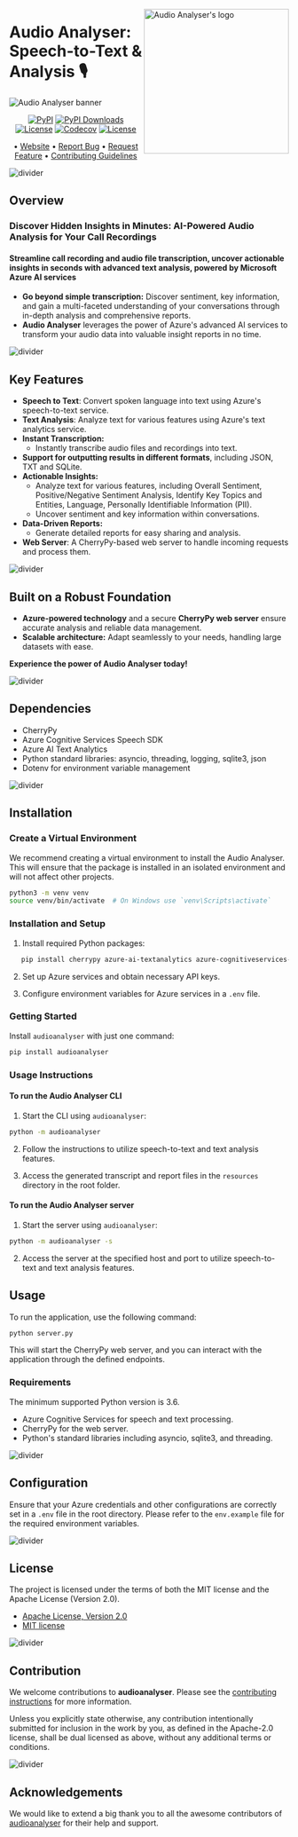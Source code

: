 
<!-- markdownlint-disable MD033 MD041 -->

<img
src="https://kura.pro/audioanalyser/images/logos/audioanalyser.webp"
align="right"
alt="Audio Analyser's logo"
height="261"
width="261"
/>

<!-- markdownlint-enable MD033 MD041 -->

# Audio Analyser: Speech-to-Text & Analysis 🎙️

![Audio Analyser banner][banner]

<!-- markdownlint-disable MD033 MD041 -->
<center>
<!-- markdownlint-enable MD033 MD041 -->

[![PyPI][pypi-badge]][03] [![PyPI Downloads][pypi-downloads-badge]][07] [![License][license-badge]][01] [![Codecov][codecov-badge]][06] [![License][license-badge]][02]

• [Website][00]
• [Report Bug][03]
• [Request Feature][03]
• [Contributing Guidelines][04]

<!-- markdownlint-disable MD033 MD041 -->
</center>
<!-- markdownlint-enable MD033 MD041 -->

![divider][divider]

## Overview

### Discover Hidden Insights in Minutes: AI-Powered Audio Analysis for Your Call Recordings

#### Streamline call recording and audio file transcription, uncover actionable insights in seconds with advanced text analysis, powered by Microsoft Azure AI services

- **Go beyond simple transcription:** Discover sentiment, key information, and gain a multi-faceted understanding of your conversations through in-depth analysis and comprehensive reports.
- **Audio Analyser** leverages the power of Azure's advanced AI services to transform your audio data into valuable insight reports in no time.

![divider][divider]

## Key Features

- **Speech to Text**: Convert spoken language into text using Azure's speech-to-text service.
- **Text Analysis**: Analyze text for various features using Azure's text analytics service.
- **Instant Transcription:**
  - Instantly transcribe audio files and recordings into text.
- **Support for outputting results in different formats**, including JSON, TXT and SQLite.
- **Actionable Insights:**
  - Analyze text for various features, including Overall Sentiment, Positive/Negative Sentiment Analysis,  Identify Key Topics and Entities, Language, Personally Identifiable Information (PII).
  - Uncover sentiment and key information within conversations.
- **Data-Driven Reports:**
  - Generate detailed reports for easy sharing and analysis.
- **Web Server**: A CherryPy-based web server to handle incoming requests and process them.

![divider][divider]

## Built on a Robust Foundation

- **Azure-powered technology** and a secure **CherryPy web server** ensure accurate analysis and reliable data management.
- **Scalable architecture:** Adapt seamlessly to your needs, handling large datasets with ease.

**Experience the power of Audio Analyser today!**

![divider][divider]

## Dependencies

- CherryPy
- Azure Cognitive Services Speech SDK
- Azure AI Text Analytics
- Python standard libraries: asyncio, threading, logging, sqlite3, json
- Dotenv for environment variable management

![divider][divider]

## Installation

### Create a Virtual Environment

We recommend creating a virtual environment to install the Audio Analyser. This will ensure that the package is installed in an isolated environment and will not affect other projects.

```bash
python3 -m venv venv
source venv/bin/activate  # On Windows use `venv\Scripts\activate`
```

### Installation and Setup

1. Install required Python packages:

```bash
   pip install cherrypy azure-ai-textanalytics azure-cognitiveservices-speech
```

2. Set up Azure services and obtain necessary API keys.

3. Configure environment variables for Azure services in a `.env` file.

### Getting Started

Install `audioanalyser` with just one command:

```bash
pip install audioanalyser
```

### Usage Instructions

#### To run the Audio Analyser CLI

1. Start the CLI using `audioanalyser`:

```bash
python -m audioanalyser
```

2. Follow the instructions to utilize speech-to-text and text analysis features.

3. Access the generated transcript and report files in the `resources` directory in the root folder.

#### To run the Audio Analyser server

1. Start the server using `audioanalyser`:

```bash
python -m audioanalyser -s
```

2. Access the server at the specified host and port to utilize speech-to-text and text analysis features.

## Usage

To run the application, use the following command:

``` bash
python server.py
```

This will start the CherryPy web server, and you can interact with the application through the defined endpoints.

### Requirements

The minimum supported Python version is 3.6.

- Azure Cognitive Services for speech and text processing.
- CherryPy for the web server.
- Python's standard libraries including asyncio, sqlite3, and threading.

![divider][divider]

## Configuration

Ensure that your Azure credentials and other configurations are correctly set in a `.env` file in the root directory.
Please refer to the `env.example` file for the required environment variables.

![divider][divider]

## License

The project is licensed under the terms of both the MIT license and the
Apache License (Version 2.0).

- [Apache License, Version 2.0][01]
- [MIT license][02]

![divider][divider]

## Contribution

We welcome contributions to **audioanalyser**. Please see the
[contributing instructions][04] for more information.

Unless you explicitly state otherwise, any contribution intentionally
submitted for inclusion in the work by you, as defined in the
Apache-2.0 license, shall be dual licensed as above, without any
additional terms or conditions.

![divider][divider]

## Acknowledgements

We would like to extend a big thank you to all the awesome contributors
of [audioanalyser][05] for their help and support.

[00]: https://audioanalyser.pro/ "Speech-to-Text & Analysis: Easy, Fast, Accurate."
[01]: https://opensource.org/license/apache-2-0/ "Apache License, Version 2.0"
[02]: http://opensource.org/licenses/MIT "MIT license"
[03]: https://github.com/sebastienrousseau/audioanalyser/issues "Audio Analyser on GitHub"
[04]: https://github.com/sebastienrousseau/audioanalyser/blob/main/CONTRIBUTING.md "Contributing Guidelines"
[05]: https://github.com/sebastienrousseau/audioanalyser/graphs/contributors "Contributors"
[06]: https://codecov.io/github/sebastienrousseau/audioanalyser?branch=main "Codecov"
[07]: https://pypi.org/project/audioanalyser/ "Audio Analyser on PyPI"

[banner]: https://kura.pro/audioanalyser/images/titles/title-audioanalyser.webp "Speech-to-Text & Analysis: Easy, Fast, Accurate."
[codecov-badge]: https://img.shields.io/codecov/c/github/sebastienrousseau/audioanalyser?style=for-the-badge&token=AaUxKfRiou 'Codecov badge'
[license-badge]: https://img.shields.io/pypi/l/audioanalyser?style=for-the-badge 'License badge'
[pypi-badge]: https://img.shields.io/pypi/pyversions/audioanalyser.svg?style=for-the-badge 'PyPI badge'
[pypi-downloads-badge]:https://img.shields.io/pypi/dm/audioanalyser.svg?style=for-the-badge 'PyPI Downloads badge'

[divider]: https://kura.pro/common/images/elements/divider.svg "Divider"